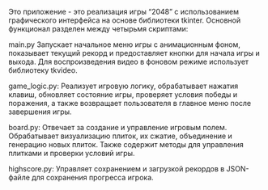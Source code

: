 Это приложение - это реализация игры “2048” с использованием графического интерфейса на основе библиотеки tkinter.
Основной функционал разделен между четырьмя скриптами:

main.py
Запускает начальное меню игры с анимационным фоном, показывает текущий рекорд и предоставляет кнопки для начала игры и выхода. Для воспроизведения видео в фоновом режиме использует библиотеку tkvideo.

game_logic.py:
Реализует игровую логику, обрабатывает нажатия клавиш, обновляет состояние игры, проверяет условия победы и поражения, а также возвращает пользователя в главное меню после завершения игры.

board.py:
Отвечает за создание и управление игровым полем. Обрабатывает визуализацию плиток, их сжатие, объединение и генерацию новых плиток. Также содержит методы для управления плитками и проверки условий игры.

highscore.py:
Управляет сохранением и загрузкой рекордов в JSON-файле для сохранения прогресса игрока.
